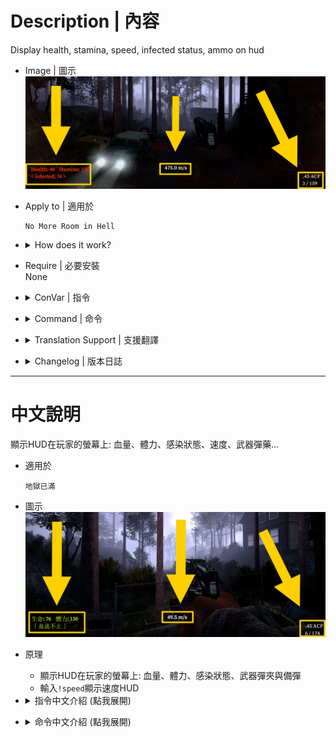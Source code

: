 
# Description | 內容
Display health, stamina, speed, infected status, ammo on hud

* Image | 圖示
    <br/>![nmrih_HUD_1](image/nmrih_HUD_1.jpg)

* Apply to | 適用於
    ```
    No More Room in Hell
    ```
    
* <details><summary>How does it work?</summary>

    * Display health, stamina, infected status, weapon clip/ammo on hud
    * Type ```!speed``` to display your speed on hud
</details>

* Require | 必要安裝
<br/>None

* <details><summary>ConVar | 指令</summary>

    * cfg/sourcemod/nmrih_HUD.cfg
        ```php
        // 1=Display health, stamina, infected status in the HUD. 0=Off
        nmrih_HUD_display_health "1"

        // 1=Display speed meter in the HUD. 0=Off
        nmrih_HUD_display_speed "1"

        // 1=Always display weapon clip/ammo in the HUD. 0=Show only clip number or ammo number changes, -1=Off
        nmrih_HUD_display_ammo "0"

        // 1 = Active the speed hud for client by default, 0 = Disable the speed hud for client by default
        nmrih_HUD_speed_default "0"
        ```
</details>

* <details><summary>Command | 命令</summary>

    * **Enable/Disable Speed Hud**
        ```php
        sm_speed
        ```
</details>

* <details><summary>Translation Support | 支援翻譯</summary>

    ```
    English
    繁體中文
    简体中文
    ```
</details>

* <details><summary>Changelog | 版本日誌</summary>

    * v1.1h (2025-2-10)
        * Add weapon clip/ammo hud

    * v1.0h (2024-12-23)
        * Update translation
        * Improve code

    * Original & Credit
        * [clague](https://github.com/clague/plugin-source/blob/master/addons/sourcemod/scripting/HUD.sp)
        * [Grey83](https://forums.alliedmods.net/showthread.php?t=261699)
</details>

- - - -
# 中文說明
顯示HUD在玩家的螢幕上: 血量、體力、感染狀態、速度、武器彈藥...

* 適用於
    ```
    地獄已滿
    ```

* 圖示
    <br/>![zho/nmrih_HUD_1](image/zho/nmrih_HUD_1.jpg)

* 原理
    * 顯示HUD在玩家的螢幕上: 血量、體力、感染狀態、武器彈夾與備彈
    * 輸入```!speed```顯示速度HUD

* <details><summary>指令中文介紹 (點我展開)</summary>

    * cfg/sourcemod/nmrih_HUD.cfg
        ```php
        // 1=顯示HUD: 血量、體力、感染狀態. 0=不顯示
        nmrih_HUD_display_health "1"

        // 1=顯示HUD: 速度. 0=不顯示
        nmrih_HUD_display_speed "1"

        // 1=永遠顯示HUD: 武器彈夾與備彈. 0=彈夾數字或備彈數字發生變化時才顯示, -1=不顯示
        nmrih_HUD_display_ammo "0"

        // 1 = 自動幫玩家打開速度Hud, 0 = 不自動打開速度Hud，玩家需要手動輸入開啟
        nmrih_HUD_speed_default "0"
        ```
</details>

* <details><summary>命令中文介紹 (點我展開)</summary>

    * **開/關 顯示速度HUD**
        ```php
        sm_speed
        ```
</details>



